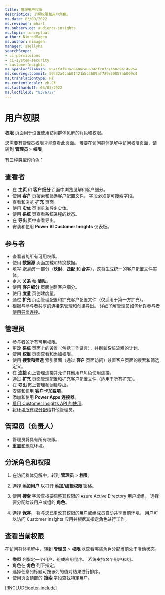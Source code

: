 ```yaml
---
title: 管理用户权限
description: 了解权限和用户角色。
ms.date: 02/09/2022
ms.reviewer: mhart
ms.subservice: audience-insights
ms.topic: conceptual
author: NimrodMagen
ms.author: nimagen
manager: shellyha
searchScope:
- ci-permissions
- ci-system-security
- customerInsights
ms.openlocfilehash: 85e1f4f93ac0e99ce6634dfc8fceab0c9a14885e
ms.sourcegitcommit: 50d32a4cab01421a5c3689af789e20857ab009c4
ms.translationtype: HT
ms.contentlocale: zh-CN
ms.lasthandoff: 03/03/2022
ms.locfileid: "8376727"
---
```

# <a name="user-permissions"></a>用户权限

**权限** 页面用于设置使用访问群体见解的角色和权限。

您需要有管理员权限才能查看此页面。 若要在访问群体见解中访问权限页面，请转到 **管理员** > **权限**。

有三种类型的角色：

## <a name="viewer"></a>查看者

- 在 **主页** 和 **客户细分** 页面中浏览见解和客户细分。
- 使用 **客户** 页搜索和筛选客户配置文件。 字段必须是可搜索字段。
- 查看和浏览 **扩充** 页面。
- 使用 **实体** 页浏览和导出实体。
- 使用 **系统** 页查看系统进程的状态。
- 在 **导出** 页中查看导出。
- 安装和使用 **Power BI Customer Insights** 仪表板。

## <a name="contributor"></a>参与者

- 查看者的所有可用权限。
- 使用 **数据源** 页面加载和转换数据。
- 填写 *数据统一* 部分（**映射**、**匹配** 和 **合并**），这将生成统一的客户配置文件实体。
- 定义 **关系** 和 **活动**。
- 使用 **客户细分** 页面创建客户细分。
- 使用 **度量** 页创建度量。
- 通过 **扩充** 页面管理配置和扩充客户配置文件（仅适用于第一方扩充）。
- 根据与参与者共享的连接来管理和创建导出。 [详细了解管理员如何允许参与者使用导出连接](connections.md#allow-contributors-to-use-a-connection-for-exports)。

## <a name="admin"></a>管理员

- 参与者的所有可用权限。
- 更改 **系统** 页面上的设置（包括工作语言），并刷新系统流程的计划。
- 使用 **权限** 页面查看和添加权限。
- 使用 **搜索和筛选** 索引页面（通过 **客户** 页面访问）设置客户页面的搜索和筛选定义。
- 在 **连接** 页上管理连接并允许其他用户角色使用连接。
- 通过 **扩充** 页面管理配置和扩充客户配置文件（适用于所有扩充）。
- 在 **导出** 页上管理和创建导出。
- 安装和使用 **客户卡加载项**。
- 添加和使用 **Power Apps 连接器**。
- [启用 Customer Insights API 的使用](apis.md)。
- [将环境所有权分配](manage-environments.md#change-the-owner-of-an-environment)给其他管理员。

## <a name="admin-owner"></a>管理员（负责人）

- 管理员将具有所有权限。
- [重置和删除](manage-environments.md#reset-an-existing-environment)环境。

## <a name="assign-roles-and-permissions"></a>分派角色和权限

1. 在访问群体见解中，转到 **管理员** > **权限**。

1. 选择 **添加用户** 以打开 **添加/编辑权限** 窗格。

1. 使用 **搜索** 字段查找要调整其权限的 Azure Active Directory 用户或组。 选择要分配给该用户或组的 **角色**。

1. 选择 **保存**。 将与您已更改其权限的用户或组成员自动共享当前环境。 用户可以访问 Customer Insights 应用并根据其指定角色进行工作。

## <a name="view-current-permissions"></a>查看当前权限

在访问群体见解中，转到 **管理员** > **权限** 以查看哪些角色分配当前处于活动状态。

- **类型** 列指定一个用户、组或应用程序。 系统支持各个用户和组。
- 角色在 **角色** 列下指定。
- 选择任意列标题可按该列的值对结果进行排序。
- 使用页面顶部的 **搜索** 字段查找特定用户。


[!INCLUDE[footer-include](../includes/footer-banner.md)]
